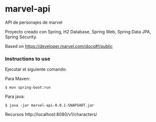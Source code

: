 # marvel-api
API de personajes de marvel

Proyecto creado con Spring, H2 Database, Spring Web, Spring Data JPA, Spring Security.

Based on https://developer.marvel.com/docs#!/public

### Instructions to use
Ejecutar el siguiente comando:  

Para Maven:
```
$ mvn spring-boot:run
```
Para java:
```
$ java -jar marvel-api-0.0.1-SNAPSHOT.jar
```
Recursos http://localhost:8080/v1/characters/ 


